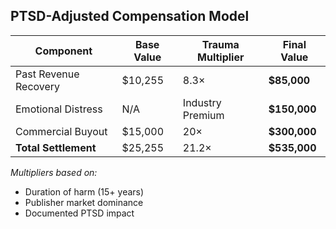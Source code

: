 ## PTSD-Adjusted Compensation Model

| Component | Base Value | Trauma Multiplier | Final Value |
|-----------|------------|-------------------|------------|
| Past Revenue Recovery | $10,255 | 8.3× | **$85,000** |
| Emotional Distress | N/A | Industry Premium | **$150,000** |
| Commercial Buyout | $15,000 | 20× | **$300,000** |
| **Total Settlement** | $25,255 | 21.2× | **$535,000** |

*Multipliers based on:*
- Duration of harm (15+ years)
- Publisher market dominance
- Documented PTSD impact
